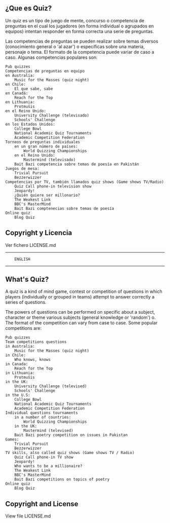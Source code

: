 ¿Que es Quiz?
-------------

Un quiz es un tipo de juego de mente, concurso o competencia de preguntas en el cual los jugadores (en forma individual o agrupados en equipos) intentan responder en forma correcta una serie de preguntas.

Las competencias de preguntas se pueden realizar sobre temas diversos (conocimiento general o 'al azar') o específicas sobre una materia, personaje o tema. El formato de la competencia puede variar de caso a caso. Algunas competencias populares son:

    Pub quizzes
    Competencias de preguntas en equipo
    en Australia:
        Music for the Masses (quiz night)
    en Chile:
        El que sabe, sabe
    en Canadá:
        Reach for the Top
    en Lithuania:
        Protmušis
    en el Reino Unido:
        University Challenge (televisado)
        Schools' Challenge
    en los Estados Unidos:
        College Bowl
        National Academic Quiz Tournaments
        Academic Competition Federation
    Torneos de preguntas individuales
        en un gran número de países:
            World Quizzing Championships
        en el Reino Unido:
            Mastermind (televisado)
        Bait Bazi competencia sobre temas de poesía en Pakistán
    Juegos de mesa:
        Trivial Pursuit
        Bezzerwizzer
    Competencias por TV, también llamados quiz shows (Game shows TV/Radio)
        Quiz Call phone-in television show
        Jeopardy!
        ¿Quién quiere ser millonario?
        The Weakest Link
        BBC's MasterMind
        Bait Bazi comptenecias sobre temas de poesía
    Online quiz
        Blog Quiz
        
        
        
        
        
Copyright y Licencia
--------------------

Ver fichero LICENSE.md


---------------------
        ENGLISH
---------------------

What's Quiz?
-------------

A quiz is a kind of mind game, contest or competition of questions in which players (individually or grouped in teams) attempt to answer correctly a series of questions.

The powers of questions can be performed on specific about a subject, character or theme various subjects (general knowledge or 'random') o. The format of the competition can vary from case to case. Some popular competitions are:

    Pub quizzes
    Team competitions questions
    in Australia:
        Music for the Masses (quiz night)
    in Chile:
        Who knows, knows
    in Canada:
        Reach for the Top
    in Lithuania:
        Protmušis
    in the UK:
        University Challenge (televised)
        Schools' Challenge
    in the U.S:
        College Bowl
        National Academic Quiz Tournaments
        Academic Competition Federation
    Individual questions tournaments
        in a number of countries:
            World Quizzing Championships
        in the UK:
            Mastermind (televised)
        Bait Bazi poetry competition on issues in Pakistan
    Games:
        Trivial Pursuit
        Bezzerwizzer
    TV skills, also called quiz shows (Game shows TV / Radio)
        Quiz Call phone-in TV show
        Jeopardy!
        Who wants to be a millionaire?
        The Weakest Link
        BBC's MasterMind
        Bait Bazi competitions on topics of poetry
    Online quiz
        Blog Quiz
        
        
Copyright and License
--------------------
View file LICENSE.md
